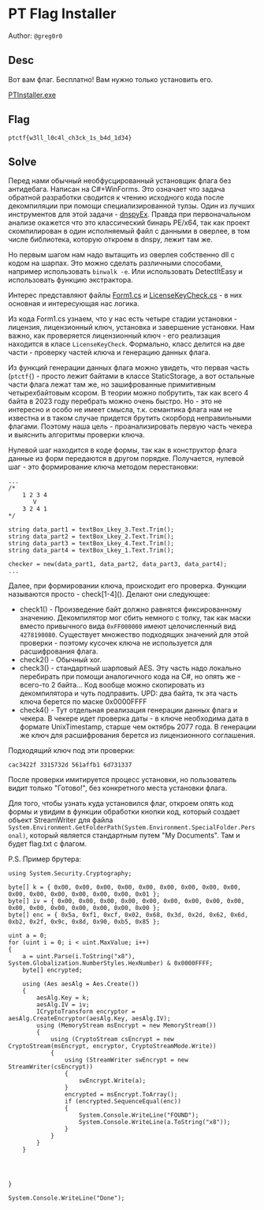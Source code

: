 # PT Flag Installer
Author: `@greg0r0`

## Desc
Вот вам флаг. Бесплатно! Вам нужно только установить его.

[PTInstaller.exe](./public/PTInstaller.exe)

## Flag

```
ptctf{w3ll_l0c4l_ch3ck_1s_b4d_1d34}
```

## Solve

Перед нами обычный необфусцированный установщик флага без антидебага. Написан на C#+WinForms. Это означает что задача обратной разработки сводится к чтению исходного кода после декомпиляции при помощи специализированной тулзы. Один из лучших инструментов для этой задачи - [dnspyEx](https://github.com/dnSpyEx/dnSpy). Правда при первоначальном анализе окажется что это классический бинарь PE/x64, так как проект скомпилирован в один исполняемый файл с данными в оверлее, в том числе библиотека, которую откроем в dnspy, лежит там же.

Но первым шагом нам надо вытащить из оверлея собственно dll с кодом на шарпах. Это можно сделать различными способами, например использовать `binwalk -e`. Или использовать DetectItEasу и использовать функцию экстрактора.

Интерес представляют файлы [Form1.cs](./dev/PTInstaller/Form1.cs) и [LicenseKeyCheck.cs](./dev/PTInstaller/LicenseKeyCheck.cs) - в них основная и интересующая нас логика.

Из кода Form1.cs узнаем, что у нас есть четыре стадии установки - лицензия, лицензионный ключ, установка и завершение установки.
Нам важно, как проверяется лицензионный ключ - его реализация находится в класе `LicenseKeyCheck`. Формально, класс делится на две части - проверку частей ключа и генерацию данных флага.

Из функций генерации данных флага можно увидеть, что первая часть (`ptctf{`) - просто лежит байтами в классе StaticStorage, а вот остальные части флага лежат там же, но зашифрованные примитивным четырехбайтовым ксором. В теории можно побрутить, так как всего 4 байта в 2023 году перебрать можно очень быстро. Но - это не интересно и особо не имеет смысла, т.к. семантика флага нам не известна и в таком случае придется брутить скорборд неправильными флагами. Поэтому наша цель - проанализировать первую часть чекера и выяснить алгоритмы проверки ключа.

Нулевой шаг находится в коде формы, так как в конструктор флага данные из форм передаются в другом порядке. Получается, нулевой шаг - это формирование ключа методом перестановки:
```
...
/*
    1 2 3 4
       V
    3 2 4 1
*/

string data_part1 = textBox_Lkey_3.Text.Trim();
string data_part2 = textBox_Lkey_2.Text.Trim();
string data_part3 = textBox_Lkey_4.Text.Trim();
string data_part4 = textBox_Lkey_1.Text.Trim();

checker = new(data_part1, data_part2, data_part3, data_part4);
...
```

Далее, при формировании ключа, происходит его проверка. Функции называются просто - check\[1-4\](). Делают они следующее:
- check1() - Произведение байт должно равнятся фиксированному значению. Декомпилятор мог сбить немного с толку, так как маски вместо привычного вида `0xFF000000` имеют целочисленный вид `4278190080`. Существует множество подходящих значений для этой проверки - поэтому кусочек ключа не используется для расшифрования флага.
- check2() - Обычный xor. 
- check3() - стандартный шарповый AES. Эту часть надо локально перебирать при помощи аналогичного кода на C#, но опять же - всего-то 2 байта... Код вообще можно скопировать из декомпилятора и чуть подправить. UPD: два байта, тк эта часть ключа берется по маске 0x0000FFFF
- check4() - Тут отдельная реализация генерации данных флага и чекера. В чекере идет проверка даты - в ключе необходима дата в формате UnixTimestamp, старше чем октябрь 2077 года. В генерации же ключ для расшифрования берется из лицензионного соглашения.

Подходящий ключ под эти проверки:
```
cac3422f 3315732d 561affb1 6d731337
```

После проверки имитируется процесс установки, но пользователь видит только "Готово!", без конкретного места установки флага.

Для того, чтобы узнать куда установился флаг, откроем опять код формы и увидим в функции обработки кнопки код, который создает объект StreamWriter для файла `System.Environment.GetFolderPath(System.Environment.SpecialFolder.Personal)`, который является стандартным путем "My Documents". Там и будет flag.txt с флагом.

P.S. Пример брутера:
```
using System.Security.Cryptography;

byte[] k = { 0x00, 0x00, 0x00, 0x00, 0x00, 0x00, 0x00, 0x00, 0x00, 0x00, 0x00, 0x00, 0x00, 0x00, 0x00, 0x01 };
byte[] iv = { 0x00, 0x00, 0x00, 0x00, 0x00, 0x00, 0x00, 0x00, 0x00, 0x00, 0x00, 0x00, 0x00, 0x00, 0x00, 0x00 };
byte[] enc = { 0x5a, 0xf1, 0xcf, 0x02, 0x68, 0x3d, 0x2d, 0x62, 0x6d, 0xb2, 0x2f, 0x9c, 0x8d, 0x90, 0xb5, 0x85 };

uint a = 0;
for (uint i = 0; i < uint.MaxValue; i++)
{
    a = uint.Parse(i.ToString("x8"), System.Globalization.NumberStyles.HexNumber) & 0x0000FFFF;
    byte[] encrypted;

    using (Aes aesAlg = Aes.Create())
    {
        aesAlg.Key = k;
        aesAlg.IV = iv;
        ICryptoTransform encryptor = aesAlg.CreateEncryptor(aesAlg.Key, aesAlg.IV);
        using (MemoryStream msEncrypt = new MemoryStream())
        {
            using (CryptoStream csEncrypt = new CryptoStream(msEncrypt, encryptor, CryptoStreamMode.Write))
            {
                using (StreamWriter swEncrypt = new StreamWriter(csEncrypt))
                {
                    swEncrypt.Write(a);
                }
                encrypted = msEncrypt.ToArray();
                if (encrypted.SequenceEqual(enc))
                {
                    System.Console.WriteLine("FOUND");
                    System.Console.WriteLine(a.ToString("x8"));
                }
            }
        }
    }

    
   

}

System.Console.WriteLine("Done");


```